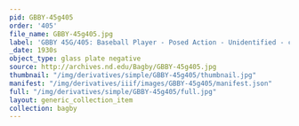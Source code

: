 ```yaml
---
pid: GBBY-45g405
order: '405'
file_name: GBBY-45g405.jpg
label: 'GBBY 45G/405: Baseball Player - Posed Action - Unidentified - c1930s'
_date: 1930s
object_type: glass plate negative
source: http://archives.nd.edu/Bagby/GBBY-45g405.jpg
thumbnail: "/img/derivatives/simple/GBBY-45g405/thumbnail.jpg"
manifest: "/img/derivatives/iiif/images/GBBY-45g405/manifest.json"
full: "/img/derivatives/simple/GBBY-45g405/full.jpg"
layout: generic_collection_item
collection: bagby
---
```

